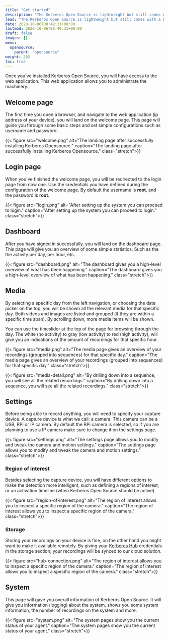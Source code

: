 ```yaml
---
title: "Get started"
description: "The Kerberos Open Source is lightweight but still comes with a bunch of useful features."
lead: "The Kerberos Open Source is lightweight but still comes with a bunch of useful features."
date: 2020-10-06T08:49:31+00:00
lastmod: 2020-10-06T08:49:31+00:00
draft: false
images: []
menu:
  opensource:
    parent: "opensource"
weight: 202
toc: true
---
```


Once you've installed Kerberos Open Source, you will have access to the web application. This web application allows you to administrate the machinery.

## Welcome page

The first time you open a browser, and navigate to the web application (ip address of your device), you will land on the welcome page. This page will guide you through some basic steps and set simple configurations such as username and password.

{{< figure src="welcome.png" alt="The landing page after successfully installing Kerberos Opensource." caption="The landing page after successfully installing Kerberos Opensource." class="stretch">}}

## Login page

When you've finished the welcome page, you will be redirected to the login page from now one. Use the credentials you have defined during the configuration of the welcome page. By default the username is **root**, and the password is **root**.

{{< figure src="login.png" alt="After setting up the system you can proceed to login." caption="After setting up the system you can proceed to login." class="stretch">}}

## Dashboard

After you have signed in successfully, you will land on the dashboard page. This page will give you an overview of some simple statistics. Such as the the activity per day, per hour, etc.

{{< figure src="dashboard.png" alt="The dashboard gives you a high-level overview of what has been happening." caption="The dashboard gives you a high-level overview of what has been happening." class="stretch">}}

## Media

By selecting a specific day from the left navigation, or choosing the date picker on the top, you will be shown all the relevant media for that specific day. Both videos and images are listed and grouped (if they are within a specific time span). By scrolling down, more media items will be shown.

You can use the timeslider at the top of the page for browsing through the day. The white (no activity) to gray (low activity) to red (high activity), will give you an indications of the amount of recordings for that specific hour.

{{< figure src="media.png" alt="The media page gives an overview of your recordings (grouped into sequences) for that specific day." caption="The media page gives an overview of your recordings (grouped into sequences) for that specific day." class="stretch">}}

{{< figure src="media-detail.png" alt="By drilling down into a sequence, you will see all the related recordings." caption="By drilling down into a sequence, you will see all the related recordings." class="stretch">}}

## Settings

Before being able to record anything, you will need to specify your capture device. A capture device is what we call: a camera. This camera can be a USB, RPi or IP camera. By default the RPi camera is selected, so if you are planning to use a IP camera make sure to change it on the settings page.

{{< figure src="settings.png" alt="The settings page allows you to modify and tweak the camera and motion settings." caption="The settings page allows you to modify and tweak the camera and motion settings." class="stretch">}}

### Region of interest

Besides selecting the capture device, you will have different options to make the detection more intelligent, such as defining a regions of interest, or an activation timeline (when Kerberos Open Source should be active).

{{< figure src="region-of-interest.png" alt="The region of interest allows you to inspect a specific region of the camera." caption="The region of interest allows you to inspect a specific region of the camera." class="stretch">}}

### Storage

Storing your recordings on your device is fine, on the other hand you might want to make it available remotely. By giving your [Kerberos Hub](/hub/first-things-first) credentials in the storage section, your recordings will be synced to our cloud solution.

{{< figure src="hub-connection.png" alt="The region of interest allows you to inspect a specific region of the camera." caption="The region of interest allows you to inspect a specific region of the camera." class="stretch">}}


## System

This page will gave you overall information of Kerberos Open Source. It will give you information (logging) about the system, shows you some system information, the number of recordings on the system and more.

{{< figure src="system.png" alt="The system pages show you the current status of your agent." caption="The system pages show you the current status of your agent." class="stretch">}}
